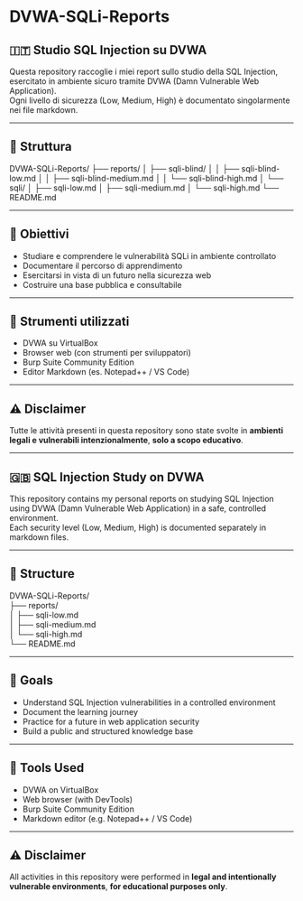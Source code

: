 
# DVWA-SQLi-Reports

## 🇮🇹 Studio SQL Injection su DVWA

Questa repository raccoglie i miei report sullo studio della SQL Injection, esercitato in ambiente sicuro tramite DVWA (Damn Vulnerable Web Application).  
Ogni livello di sicurezza (Low, Medium, High) è documentato singolarmente nei file markdown.

---

## 📁 Struttura

DVWA-SQLi-Reports/
├── reports/
│   ├── sqli-blind/
│   │   ├── sqli-blind-low.md
│   │   ├── sqli-blind-medium.md
│   │   └── sqli-blind-high.md
│   └── sqli/
│       ├── sqli-low.md
│       ├── sqli-medium.md
│       └── sqli-high.md
└── README.md

---

## 🎯 Obiettivi

- Studiare e comprendere le vulnerabilità SQLi in ambiente controllato  
- Documentare il percorso di apprendimento  
- Esercitarsi in vista di un futuro nella sicurezza web  
- Costruire una base pubblica e consultabile

---

## 🧰 Strumenti utilizzati

- DVWA su VirtualBox  
- Browser web (con strumenti per sviluppatori)  
- Burp Suite Community Edition  
- Editor Markdown (es. Notepad++ / VS Code)

---

## ⚠️ Disclaimer

Tutte le attività presenti in questa repository sono state svolte in **ambienti legali e vulnerabili intenzionalmente**, **solo a scopo educativo**.

---

## 🇬🇧 SQL Injection Study on DVWA

This repository contains my personal reports on studying SQL Injection using DVWA (Damn Vulnerable Web Application) in a safe, controlled environment.  
Each security level (Low, Medium, High) is documented separately in markdown files.

---

## 📁 Structure

DVWA-SQLi-Reports/  
├── reports/  
│   ├── sqli-low.md  
│   ├── sqli-medium.md  
│   └── sqli-high.md  
└── README.md

---

## 🎯 Goals

- Understand SQL Injection vulnerabilities in a controlled environment  
- Document the learning journey  
- Practice for a future in web application security  
- Build a public and structured knowledge base

---

## 🧰 Tools Used

- DVWA on VirtualBox  
- Web browser (with DevTools)  
- Burp Suite Community Edition  
- Markdown editor (e.g. Notepad++ / VS Code)

---

## ⚠️ Disclaimer

All activities in this repository were performed in **legal and intentionally vulnerable environments**, **for educational purposes only**.

